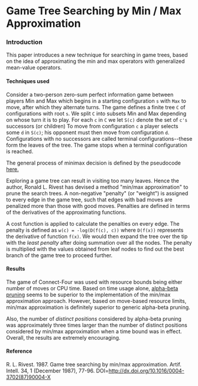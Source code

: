 # Game Tree Searching by Min / Max Approximation

### Introduction

This paper introduces a new technique for searching in game trees, based on the idea of approximating the min and max operators with generalized mean-value operators.

#### Techniques used
Consider a two-person zero-sum perfect information game between players Min and Max which begins in a starting configuration `s` with `Max` to move, after which they alternate turns. The game defines a finite tree `C` of configurations with root `s`. We split `C` into subsets Min and Max depending on whose turn it is to play. For each `c` in `C` we let `S(c)` denote the set of `c's` successors (or children) To move from configuration `c` a player selects some `d` in `S(c)`; his opponent must then move from configuration `d`. Configurations with no successors are called terminal configurations--these form the leaves of the tree. The game stops when a terminal configuration is reached.

The general process of minimax decision is defined by the pseudocode [here.](https://github.com/aimacode/aima-pseudocode/blob/master/md/Minimax-Decision.md "here")

Exploring a game tree can result in visiting too many leaves. Hence the author, Ronald L. Rivest has devised a method "min/max approximation" to prune the search trees. A non-negative "penalty" (or "weight") is assigned to every edge in the game tree, such that edges with bad moves are penalized more than those with good moves. Penalties are defined in terms of the derivatives of the approximating functions.

A cost function is applied to calculate the penalties on every edge. The penalty is defined as `w(c) = -log(D(f(c), c))` where `D(f(x))` represents the derivative of function `f(x)`. We would then expand the tree over the tip with the *least penalty* after doing summation over all the nodes. The penalty is multiplied with the values obtained from leaf nodes to find out the best branch of the game tree to proceed further.

#### Results
The game of Connect-Four was used with resource bounds being either number of moves or CPU time. Based on time usage alone, [alpha-beta pruning](https://en.wikipedia.org/wiki/Alpha%E2%80%93beta_pruning " alpha-beta pruning") seems to be superior to the implementation of the min/max approximation approach. However, based on move-based resource limits, min/max approximation is definitely superior to generic alpha-beta pruning.

Also, the number of *distinct positions* considered by alpha-beta pruning was approximately three times larger than the number of distinct positions considered by min/max approximation when a time bound was in effect. Overall, the results are extremely encouraging.

#### Reference
R. L. Rivest. 1987. Game tree searching by min/max approximation. Artif. Intell. 34, 1 (December 1987), 77-96. DOI=http://dx.doi.org/10.1016/0004-3702(87)90004-X
